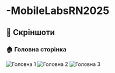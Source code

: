 # -MobileLabsRN2025

## 📸 Скріншоти

### 🏠 Головна сторінка
![Головна 1](./screenshots/screen-home1.png)
![Головна 2](./screenshots/screen-home.png)
![Головна 3](./screenshots/screen-home2.png)
